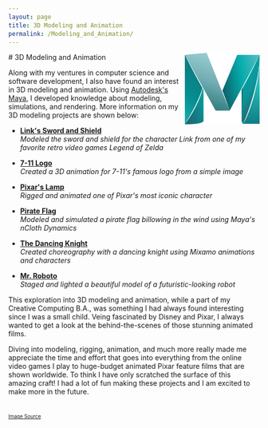 ```yaml
---
layout: page
title: 3D Modeling and Animation
permalink: /Modeling_and_Animation/
---
```

<img align="right" src="/assets/MayaLogo.png" style="width:150px;">
# 3D Modeling and Animation

Along with my ventures in computer science and software development, I also have found an interest in 3D modeling and animation. Using <a href="https://www.autodesk.com/products/maya/overview?support=ADVANCED&plc=MAYA&term=1-YEAR&quantity=1">Autodesk's Maya</a>, I developed knowledge about modeling, simulations, and rendering. More information on my 3D modeling projects are shown below:

* [**Link's Sword and Shield**]({{site.baseurl}}/Link_Sword_and_Shield/) <br>
    *Modeled the sword and shield for the character Link from one of my favorite retro video games Legend of Zelda*

* [**7-11 Logo**]({{site.baseurl}}/Seven_Eleven_Logo/) <br>
    *Created a 3D animation for 7-11's famous logo from a simple image*

* [**Pixar's Lamp**]({{site.baseurl}}/Pixar_Lamp/) <br>
    *Rigged and animated one of Pixar's most iconic character*

<!---

* [**MASH Particles**]({{site.baseurl}}/MASH_Particles/) <br>
    *Utilized Arnold's built in MASH functions to create pulse, trail, and outline particle effects*

-->

* [**Pirate Flag**]({{site.baseurl}}/Pirate_Flag/) <br>
    *Modeled and simulated a pirate flag billowing in the wind using Maya's nCloth Dynamics*

* [**The Dancing Knight**]({{site.baseurl}}/Dancing_Knight/) <br>
    *Created choreography with a dancing knight using Mixamo animations and characters*

* [**Mr. Roboto**]({{site.baseurl}}/Robot_Render/) <br>
    *Staged and lighted a beautiful model of a futuristic-looking robot*

This exploration into 3D modeling and animation, while a part of my Creative Computing B.A., was something I had always found interesting since I was a small child. Veing fascinated by Disney and Pixar, I always wanted to get a look at the behind-the-scenes of those stunning animated films. 

Diving into modeling, rigging, animation, and much more really made me appreciate the time and effort that goes into everything from the online video games I play to huge-budget animated Pixar feature films that are shown worldwide. To think I have only scratched the surface of this amazing craft! I had a lot of fun making these projects and I am excited to make more in the future.

<br>
<font size="1"><a href="https://www.google.com/url?sa=i&url=https%3A%2F%2Fwww.pinterest.com%2Fpin%2F758786237194760934%2F&psig=AOvVaw1KeeK825oRpSSmAdi62kx9&ust=1607301535692000&source=images&cd=vfe&ved=0CAIQjRxqFwoTCODIv_qOuO0CFQAAAAAdAAAAABAD">Image Source</a></font>